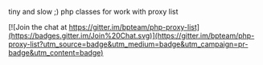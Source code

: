 tiny and slow ;) php classes for work with proxy list

[![Join the chat at https://gitter.im/bpteam/php-proxy-list](https://badges.gitter.im/Join%20Chat.svg)](https://gitter.im/bpteam/php-proxy-list?utm_source=badge&utm_medium=badge&utm_campaign=pr-badge&utm_content=badge)